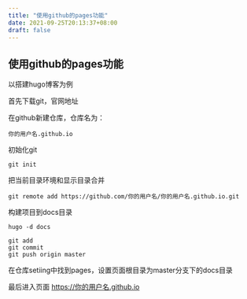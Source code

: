 ```yaml
---
title: "使用github的pages功能"
date: 2021-09-25T20:13:37+08:00
draft: false
---
```


## 使用github的pages功能

以搭建hugo博客为例

首先下载git，官网地址

在github新建仓库，仓库名为： 
```
你的用户名.github.io
```

初始化git
```
git init
```

把当前目录环境和显示目录合并
```
git remote add https://github.com/你的用户名/你的用户名.github.io.git
```
构建项目到docs目录
```
hugo -d docs
```

```
git add
git commit
git push origin master
```

在仓库setiing中找到pages，设置页面根目录为master分支下的docs目录

最后进入页面
https://你的用户名.github.io
